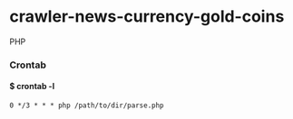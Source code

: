 # crawler-news-currency-gold-coins

PHP

### Crontab

#### $ crontab -l

```
0 */3 * * * php /path/to/dir/parse.php
```
